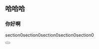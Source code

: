 ## 哈哈哈

### 你好啊










<!--sec data-title="介绍" data-id="section1" data-show=false ces-->
section0section0section0section0section0
<!--endsec-->

<button class="section" target="section1" show="展开介绍" hide="隐藏介绍"></button>


